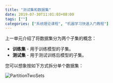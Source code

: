 ```yaml
---
title: "测试集和数据集"
date: 2019-07-30T11:01:03+08:00
tags: [""]
categories: ["系统理论课程", "机器学习快速入门教程"]
---
```



上一单元介绍了将数据集分为两个子集的概念：

- **训练集** - 用于训练模型的子集。
- **测试集** - 用于测试训练后模型的子集。

您可以想象按如下方式拆分单个数据集：

![PartitionTwoSets](../PartitionTwoSets.svg)


